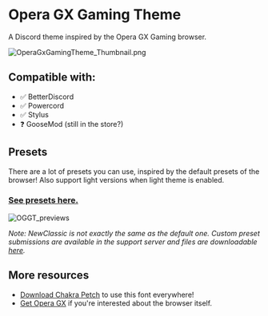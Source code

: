 # Opera GX Gaming Theme

A Discord theme inspired by the Opera GX Gaming browser.

![OperaGxGamingTheme_Thumbnail.png](https://discord-addons.github.io/screenshots/OperaGxGamingTheme_Thumbnail.png)

## Compatible with:

- ✅ BetterDiscord
- ✅ Powercord
- ✅ Stylus
- ❓ GooseMod (still in the store?)

## Presets

There are a lot of presets you can use, inspired by the default presets of the browser! Also support light versions when light theme is enabled.

### [See presets here.](https://github.com/discord-addons/discord-addons/tree/master/download-themes-here/OperaGxGamingTheme/presets)

![OGGT_previews](https://cdn.discordapp.com/attachments/702611641530843186/864907521973944340/GIF-20210714_183334.gif)

*Note: NewClassic is not exactly the same as the default one. Custom preset submissions are available in the support server and files are downloadable [here](https://github.com/discord-addons/discord-addons/tree/master/custom-presets).*

## More resources

- [Download Chakra Petch](https://fonts.google.com/specimen/Chakra+Petch) to use this font everywhere!
- [Get Opera GX](https://www.opera.com/gx) if you're interested about the browser itself.
